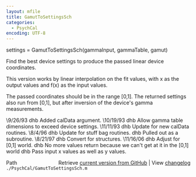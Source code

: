 ```yaml
---
layout: mfile
title: GamutToSettingsSch
categories:
  - PsychCal
encoding: UTF-8
---
```


settings = GamutToSettingsSch(gammaInput, gammaTable, gamut)

Find the best device settings to produce
the passed linear device coordinates.

This version works by linear interpolation on the fit values,
with x as the output values and f(x) as the input values.

The passed coordinates should be in the range [0,1].
The returned settings also run from [0,1], but after
inversion of the device's gamma measurements.

\9/26/93    dhb   Added calData argument.
\10/19/93   dhb   Allow gamma table dimensions to exceed device settings.
\11/11/93   dhb   Update for new calData routines.
\8/4/96     dhb   Update for stuff bag routines.
           dhb   Pulled out as a subroutine.
\8/21/97  dhb   Convert for structures.
\11/16/06   dhb   Adjust for [0,1] world.
           dhb   No more values return because we can't get at it in the [0,1] world
           dhb   Pass input x values as well as y values.


<div class="code_header" style="text-align:right;">
  <span style="float:left;">Path&nbsp;&nbsp;</span> <span class="counter">Retrieve <a href=
  "https://raw.github.com/Psychtoolbox-3/Psychtoolbox-3/beta/./PsychCal/GamutToSettingsSch.m">current version from GitHub</a> | View <a href=
  "https://github.com/Psychtoolbox-3/Psychtoolbox-3/commits/beta/./PsychCal/GamutToSettingsSch.m">changelog</a></span>
</div>
<div class="code">
  <code>./PsychCal/GamutToSettingsSch.m</code>
</div>
